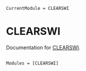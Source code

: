 ```@meta
CurrentModule = CLEARSWI
```

# CLEARSWI

Documentation for [CLEARSWI](https://github.com/korbinian90/CLEARSWI.jl).

```@index
```

```@autodocs
Modules = [CLEARSWI]
```
